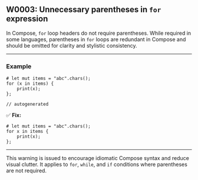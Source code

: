 ## W0003: Unnecessary parentheses in `for` expression

In Compose, `for` loop headers do not require parentheses. While required in some languages, parentheses in `for` loops are redundant in Compose and should be omitted for clarity and stylistic consistency.

---

### Example

```compose warn(W0003)
# let mut items = "abc".chars();
for (x in items) {
    print(x);
};
```

```output warn(W0003)
// autogenerated
```

✅ **Fix:**

```compose
# let mut items = "abc".chars();
for x in items {
    print(x);
};
```

---

This warning is issued to encourage idiomatic Compose syntax and reduce visual clutter. It applies to `for`, `while`, and `if` conditions where parentheses are not required.